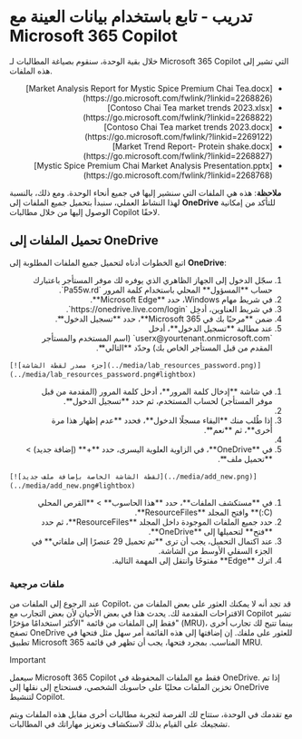 # تدريب - تابع باستخدام بيانات العينة مع Microsoft 365 Copilot

خلال بقية الوحدة، سنقوم بصياغة المطالبات لـ Microsoft 365 Copilot التي تشير إلى هذه الملفات.

<ul dir='rtl'>
	<li>
	[Market Analysis Report for Mystic Spice Premium Chai Tea.docx](https://go.microsoft.com/fwlink/?linkid=2268826)
	</li>
	<li>
	[Contoso Chai Tea market trends 2023.xlsx](https://go.microsoft.com/fwlink/?linkid=2268822)
	</li>
	<li>
	[Contoso Chai Tea market trends 2023.docx](https://go.microsoft.com/fwlink/?linkid=2269122)
	</li>
	<li>
	[Market Trend Report- Protein shake.docx](https://go.microsoft.com/fwlink/?linkid=2268827)
	</li>
	<li>
	[Mystic Spice Premium Chai Market Analysis Presentation.pptx](https://go.microsoft.com/fwlink/?linkid=2268768)
	</li>
</ul>

**ملاحظة**: هذه هي الملفات التي سنشير إليها في جميع أنحاء الوحدة. ومع ذلك، بالنسبة لهذا النشاط العملي، سنبدأ بتحميل جميع الملفات إلى **OneDrive** للتأكد من إمكانية الوصول إليها من خلال مطالبات Copilot لاحقًا.

## تحميل الملفات إلى OneDrive

اتبع الخطوات أدناه لتحميل جميع الملفات المطلوبة إلى **OneDrive**:

<ol dir='rtl'>
<li>
سجّل الدخول إلى الجهاز الظاهري الذي يوفره لك موفر المستأجر باعتبارك حساب **المسؤول** المحلي باستخدام كلمة المرور `Pa55w.rd`.
</li>
<li>
في شريط مهام Windows، حدد **Microsoft Edge**.
</li>
<li>
في شريط العناوين، أدخِل `https://onedrive.live.com/login`.
</li>
<li>
ضمن **مرحبًا بك في Microsoft 365**، حدد **تسجيل الدخول**.
</li>
<li>
عند مطالبة **تسجيل الدخول**، أدخل `userx@yourtenant.onmicrosoft.com` (اسم المستخدم والمستأجر المقدم من قبل المستأجر الخاص بك) وحدّد **التالي**.
</li>
</ol>

    [![جزء مصدر لقطة الشاشة](../media/lab_resources_password.png)](../media/lab_resources_password.png#lightbox)

<ol dir='rtl'>
<li>
في شاشة **إدخال كلمة المرور**، أدخل كلمة المرور (المقدمة من قبل موفر المستأجر) لحساب المستخدم، ثم حدد **تسجيل الدخول**.
<li>
<li>
إذا طُلب منك **البقاء مسجلًا الدخول**، فحدد **عدم إظهار هذا مرة أخرى**، ثم **نعم**.
<li>
<li>
في **OneDrive**، في الزاوية العلوية اليسرى، حدد **+** (إضافة جديد) > **تحميل ملف**.
</li>
</ol>

    [![لقطة الشاشة الخاصة بإضافة ملف جديد](../media/add_new.png)](../media/add_new.png#lightbox)

<ol dir='rtl'>
<li>
في **مستكشف الملفات**، حدد **هذا الحاسوب** > **القرص المحلي (C:)** وافتح المجلد **ResourceFiles**.
</li>
<li>
حدد جميع الملفات الموجودة داخل المجلد **ResourceFiles**، ثم حدد **فتح** لتحميلها إلى **OneDrive**.
</li>
<li>
عند اكتمال التحميل، يجب أن ترى **تم تحميل 29 عنصرًا إلى ملفاتي** في الجزء السفلي الأوسط من الشاشة.
</li>
<li>
اترك **Edge** مفتوحًا وانتقل إلى المهمة التالية.
</li>
</ol>

### ملفات مرجعية

عند الرجوع إلى الملفات من Copilot، قد تجد أنه لا يمكنك العثور على بعض الملفات من الاقتراحات المقدمة لك. يحدث هذا في بعض الأحيان لأن بعض التجارب مع Copilot تشير فقط إلى الملفات من قائمة "الأكثر استخدامًا مؤخرًا" (MRU)، بينما تتيح لك تجارب أخرى تصفح OneDrive للعثور على ملفك. إن إضافتها إلى هذه القائمة أمر سهل مثل فتحها في تطبيق Microsoft 365 المناسب.  بمجرد فتحها، يجب أن تظهر في قائمة MRU.

> [!IMPORTANT]
> سيعمل Microsoft 365 Copilot فقط مع الملفات المحفوظة في OneDrive. إذا تم تخزين الملفات محليًا على حاسوبك الشخصي، فستحتاج إلى نقلها إلى OneDrive لتنشيط Copilot.

مع تقدمك في الوحدة، ستتاح لك الفرصة لتجربة مطالبات أخرى مقابل هذه الملفات ويتم تشجيعك على القيام بذلك لاستكشاف وتعزيز مهاراتك في المطالبات.
